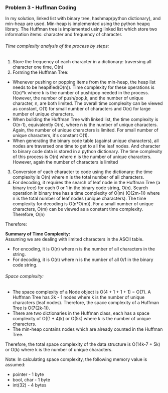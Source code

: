 ### Problem 3 - Huffman Coding

In my solution, linked list with binary tree, hashmap(python dictionary), and min-heap are used. Min-heap is implemented using the python heapq library. The Huffman tree is implemented using linked list which store two information items: character and frequency of character.
###### Time complexity analysis of the process by steps:
1. Store the frequency of each character in a dictionary: traversing all character one time, O(n)
2. Forming the Huffman Tree:
  * Whenever pushing or popping items from the min-heap, the heap list needs to be heapified(O(n)). Time complexity for these operations is O(n)*k where k is the number of push/pop needed in the process. However, the number of push/pop,k, and the number of unique character, n, are both limited. The overall time complexity can be viewed as constant, O(1) for small number of characters and O(n) for large number of unique characters.
  * When building the Huffman Tree with linked list, the time complexity is O(n-1), equivalently O(n), where n is the number of unique characters. Again, the number of unique characters is limited. For small number of unique characters, it's constant O(1).
  * When generating the binary code table (against unique characters), all nodes are traversed one time to get to all the leaf nodes. And character to binary code data is stored in a python dictionary. The time complexity of this process is O(n) where n is the number of unique characters.
  However, again the number of characters is limited
3. Conversion of each character to code using the dictionary: the time complexity is O(n) where n is the total number of all characters.
4. For decoding, it requires the search of leaf node in the Huffman Tree (a binary tree) for each 0 or 1 in the binary code string, O(n). Search operation in binary tree has a time complexity of O(m) (O(2m-1)) where n is the total number of leaf nodes (unique characters). The time complexity for decoding is O(n*O(m)). For a small number of unique characters, O(m) can be viewed as a constant time complexity. Therefore, O(n)

Therefore:

**Summary of Time Complexity:**  
Assuming we are dealing with limited characters in the ASCII table.
* For encoding, it is O(n) where n is the number of all characters in the string.
* For decoding, it is O(n) where n is the number of all 0/1 in the binary code string.

###### Space complexity:

* The space complexity of a Node object is O(4 + 1 + 1 + 1) = O(7). A Huffman Tree has 2k - 1 nodes where k is the number of unique characters (leaf nodes). Therefore, the space complexity of a Huffman Tree is O(7(2k-1)).
* There are two dictionaries in the Huffman class, each has a space complexity of O((1 + 4)k) or O(5k) where k is the number of unique characters.
* The min-heap contains nodes which are already counted in the Huffman Tree.

Therefore, the total space complexity of the data structure is O(14k-7 + 5k) or O(k) where k is the number of unique characters.

Note: In calculating space complexity, the following memory value is assumed:
  * pointer - 1 byte
  * bool, char - 1 byte  
  * int(32) - 4 bytes
